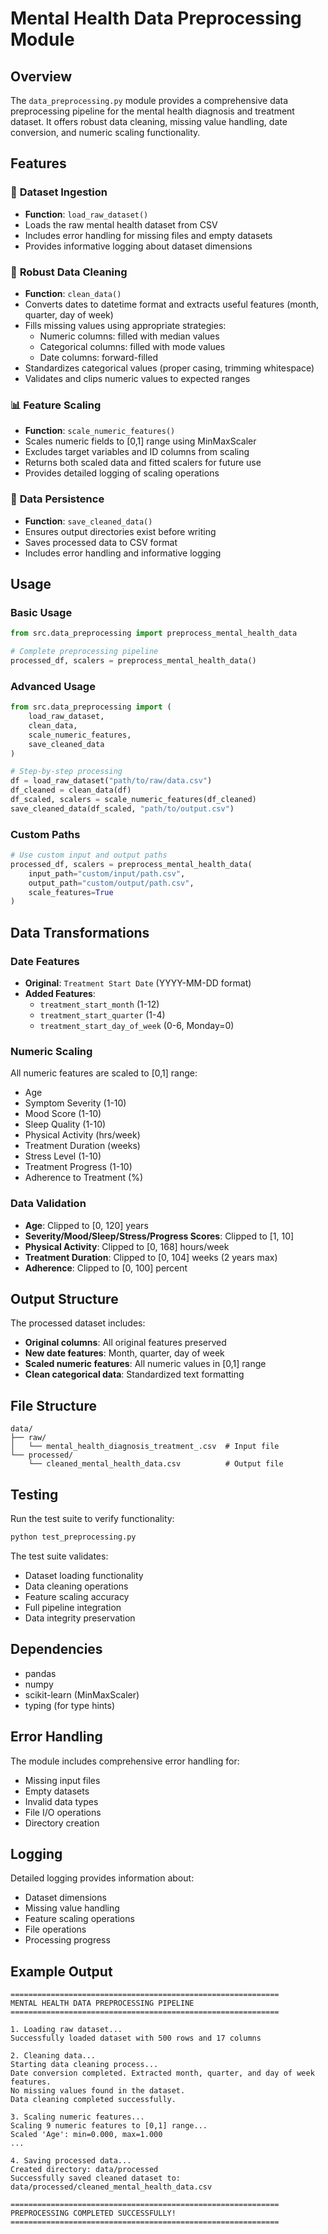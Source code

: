 # Mental Health Data Preprocessing Module

## Overview

The `data_preprocessing.py` module provides a comprehensive data preprocessing pipeline for the mental health diagnosis and treatment dataset. It offers robust data cleaning, missing value handling, date conversion, and numeric scaling functionality.

## Features

### 🔄 **Dataset Ingestion**
- **Function**: `load_raw_dataset()`
- Loads the raw mental health dataset from CSV
- Includes error handling for missing files and empty datasets
- Provides informative logging about dataset dimensions

### 🧹 **Robust Data Cleaning**
- **Function**: `clean_data()`
- Converts dates to datetime format and extracts useful features (month, quarter, day of week)
- Fills missing values using appropriate strategies:
  - Numeric columns: filled with median values
  - Categorical columns: filled with mode values
  - Date columns: forward-filled
- Standardizes categorical values (proper casing, trimming whitespace)
- Validates and clips numeric values to expected ranges

### 📊 **Feature Scaling**
- **Function**: `scale_numeric_features()`
- Scales numeric fields to [0,1] range using MinMaxScaler
- Excludes target variables and ID columns from scaling
- Returns both scaled data and fitted scalers for future use
- Provides detailed logging of scaling operations

### 💾 **Data Persistence**
- **Function**: `save_cleaned_data()`
- Ensures output directories exist before writing
- Saves processed data to CSV format
- Includes error handling and informative logging

## Usage

### Basic Usage

```python
from src.data_preprocessing import preprocess_mental_health_data

# Complete preprocessing pipeline
processed_df, scalers = preprocess_mental_health_data()
```

### Advanced Usage

```python
from src.data_preprocessing import (
    load_raw_dataset,
    clean_data,
    scale_numeric_features,
    save_cleaned_data
)

# Step-by-step processing
df = load_raw_dataset("path/to/raw/data.csv")
df_cleaned = clean_data(df)
df_scaled, scalers = scale_numeric_features(df_cleaned)
save_cleaned_data(df_scaled, "path/to/output.csv")
```

### Custom Paths

```python
# Use custom input and output paths
processed_df, scalers = preprocess_mental_health_data(
    input_path="custom/input/path.csv",
    output_path="custom/output/path.csv",
    scale_features=True
)
```

## Data Transformations

### Date Features
- **Original**: `Treatment Start Date` (YYYY-MM-DD format)
- **Added Features**:
  - `treatment_start_month` (1-12)
  - `treatment_start_quarter` (1-4)
  - `treatment_start_day_of_week` (0-6, Monday=0)

### Numeric Scaling
All numeric features are scaled to [0,1] range:
- Age
- Symptom Severity (1-10)
- Mood Score (1-10)
- Sleep Quality (1-10)
- Physical Activity (hrs/week)
- Treatment Duration (weeks)
- Stress Level (1-10)
- Treatment Progress (1-10)
- Adherence to Treatment (%)

### Data Validation
- **Age**: Clipped to [0, 120] years
- **Severity/Mood/Sleep/Stress/Progress Scores**: Clipped to [1, 10]
- **Physical Activity**: Clipped to [0, 168] hours/week
- **Treatment Duration**: Clipped to [0, 104] weeks (2 years max)
- **Adherence**: Clipped to [0, 100] percent

## Output Structure

The processed dataset includes:
- **Original columns**: All original features preserved
- **New date features**: Month, quarter, day of week
- **Scaled numeric features**: All numeric values in [0,1] range
- **Clean categorical data**: Standardized text formatting

## File Structure

```
data/
├── raw/
│   └── mental_health_diagnosis_treatment_.csv  # Input file
└── processed/
    └── cleaned_mental_health_data.csv          # Output file
```

## Testing

Run the test suite to verify functionality:

```bash
python test_preprocessing.py
```

The test suite validates:
- Dataset loading functionality
- Data cleaning operations
- Feature scaling accuracy
- Full pipeline integration
- Data integrity preservation

## Dependencies

- pandas
- numpy
- scikit-learn (MinMaxScaler)
- typing (for type hints)

## Error Handling

The module includes comprehensive error handling for:
- Missing input files
- Empty datasets
- Invalid data types
- File I/O operations
- Directory creation

## Logging

Detailed logging provides information about:
- Dataset dimensions
- Missing value handling
- Feature scaling operations
- File operations
- Processing progress

## Example Output

```
============================================================
MENTAL HEALTH DATA PREPROCESSING PIPELINE
============================================================

1. Loading raw dataset...
Successfully loaded dataset with 500 rows and 17 columns

2. Cleaning data...
Starting data cleaning process...
Date conversion completed. Extracted month, quarter, and day of week features.
No missing values found in the dataset.
Data cleaning completed successfully.

3. Scaling numeric features...
Scaling 9 numeric features to [0,1] range...
Scaled 'Age': min=0.000, max=1.000
...

4. Saving processed data...
Created directory: data/processed
Successfully saved cleaned dataset to: data/processed/cleaned_mental_health_data.csv

============================================================
PREPROCESSING COMPLETED SUCCESSFULLY!
============================================================
```
